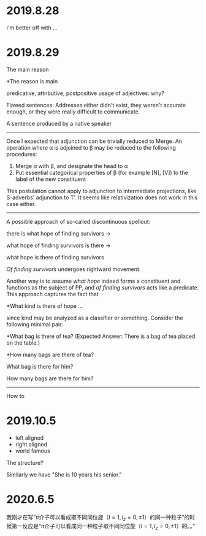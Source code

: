 # 2019.8.28
I'm better off with ...

# 2019.8.29
The main reason

*The reason is main

predicative, attributive, postpositive usage of adjectives: why?

Flawed sentences:
Addresses either didn't exist, they weren't accurate enough, or they were really difficult to communicate.

A sentence produced by a native speaker

---

Once I expected that adjunction can be trivially reduced to Merge. An operation where α is adjoined to β may be reduced to the following procedures:
1. Merge α with β, and designate the head to α
2. Put essential categorical properties of β (for example [N], [V]) to the label of the new constituent

This postulation cannot apply to adjunction to intermediate projections, like S-adverbs' adjunction to T'. It seems like relativization does not work in this case either.

---

A possible approach of so-called discontinuous spellout:

there is what hope of finding survivors -> 

what hope of finding survivors is there ->

what hope is there of finding survivors

*Of finding survivors* undergoes rightward movement.

Another way is to assume *what hope* indeed forms a constituent and functions as the subject of PP, and *of finding survivors* acts like a predicate. This approach captures the fact that 

*What kind is there of hope ...

since kind may be analyzed as a classifier or something. Consider the following minimal pair:

*What bag is there of tea?
(Expected Answer: There is a bag of tea placed on the table.)

*How many bags are there of tea?

What bag is there for him?

How many bags are there for him?

---

How to 

# 2019.10.5
- left aligned
- right aligned
- world famous

The structure?

Similarly we have "She is 10 years his senior."

# 2020.6.5

我刚才在写“$\pi$介子可以看成取不同同位旋（$I=1,I_z=0, \pm 1$）的同一种粒子”的时候第一反应是“$\pi$介子可以看成同一种粒子取不同同位旋（$I=1,I_z=0, \pm 1$）的。。”